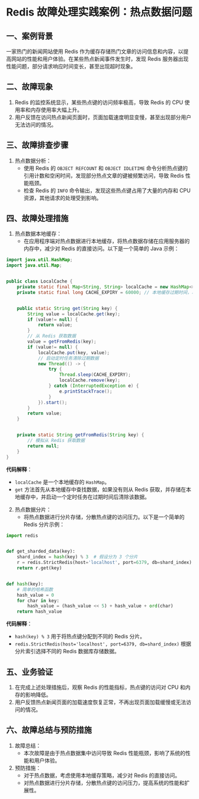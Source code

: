 # Redis 故障处理实践案例：热点数据问题

## 一、案例背景
一家热门的新闻网站使用 Redis 作为缓存存储热门文章的访问信息和内容，以提高网站的性能和用户体验。在某些热点新闻事件发生时，发现 Redis 服务器出现性能问题，部分请求响应时间变长，甚至出现超时现象。


## 二、故障现象
1. Redis 的监控系统显示，某些热点键的访问频率极高，导致 Redis 的 CPU 使用率和内存使用率大幅上升。
2. 用户反馈在访问热点新闻页面时，页面加载速度明显变慢，甚至出现部分用户无法访问的情况。


## 三、故障排查步骤
1. 热点数据分析：
    - 使用 Redis 的 `OBJECT REFCOUNT` 和 `OBJECT IDLETIME` 命令分析热点键的引用计数和空闲时间，发现部分热点文章的键被频繁访问，导致 Redis 性能瓶颈。
    - 检查 Redis 的 `INFO` 命令输出，发现这些热点键占用了大量的内存和 CPU 资源，其他请求的处理受到影响。


## 四、故障处理措施
1. 热点数据本地缓存：
    - 在应用程序端对热点数据进行本地缓存，将热点数据存储在应用服务器的内存中，减少对 Redis 的直接访问。以下是一个简单的 Java 示例：

```java
import java.util.HashMap;
import java.util.Map;


public class LocalCache {
    private static final Map<String, String> localCache = new HashMap<>();
    private static final long CACHE_EXPIRY = 60000; // 本地缓存过期时间，单位：毫秒


    public static String get(String key) {
        String value = localCache.get(key);
        if (value!= null) {
            return value;
        }
        // 从 Redis 获取数据
        value = getFromRedis(key);
        if (value!= null) {
            localCache.put(key, value);
            // 启动定时任务清除过期数据
            new Thread(() -> {
                try {
                    Thread.sleep(CACHE_EXPIRY);
                    localCache.remove(key);
                } catch (InterruptedException e) {
                    e.printStackTrace();
                }
            }).start();
        }
        return value;
    }


    private static String getFromRedis(String key) {
        // 模拟从 Redis 获取数据
        return null;
    }
}
```

**代码解释**：
- `localCache` 是一个本地缓存的 `HashMap`。
- `get` 方法首先从本地缓存中查找数据，如果没有则从 Redis 获取，并存储在本地缓存中，并启动一个定时任务在过期时间后清除该数据。


2. 热点数据分片：
    - 将热点数据进行分片存储，分散热点键的访问压力。以下是一个简单的 Redis 分片示例：

```python
import redis


def get_sharded_data(key):
    shard_index = hash(key) % 3  # 假设分为 3 个分片
    r = redis.StrictRedis(host='localhost', port=6379, db=shard_index)
    return r.get(key)


def hash(key):
    # 简单的哈希函数
    hash_value = 0
    for char in key:
        hash_value = (hash_value << 5) + hash_value + ord(char)
    return hash_value
```

**代码解释**：
- `hash(key) % 3` 用于将热点键分配到不同的 Redis 分片。
- `redis.StrictRedis(host='localhost', port=6379, db=shard_index)` 根据分片索引选择不同的 Redis 数据库存储数据。


## 五、业务验证
1. 在完成上述处理措施后，观察 Redis 的性能指标，热点键的访问对 CPU 和内存的影响降低。
2. 用户反馈热点新闻页面的加载速度恢复正常，不再出现页面加载缓慢或无法访问的情况。


## 六、故障总结与预防措施
1. 故障总结：
    - 本次故障是由于热点数据集中访问导致 Redis 性能瓶颈，影响了系统的性能和用户体验。
2. 预防措施：
    - 对于热点数据，考虑使用本地缓存策略，减少对 Redis 的直接访问。
    - 对热点数据进行分片存储，分散热点键的访问压力，提高系统的性能和扩展性。

